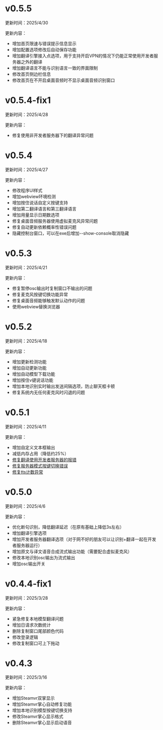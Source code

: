 # v0.5.5

更新时间：2025/4/30

更新内容：

- 增加首页限速与错误提示信息显示
- 增加配置选项修改后自动保存功能
- 增加翻译引擎接入点选项，用于支持开启VPN的情况下仍能正常使用开发者服务器之外的翻译
- 增加翻译语言不能与识别语言一致的界面限制
- 修改首页侧边栏信息
- 修改首页在不开启桌面音频时不显示桌面音频识别窗口




# v0.5.4-fix1

更新时间：2025/4/28

更新内容：

- 修复使用非开发者服务器下的翻译异常问题



# v0.5.4

更新时间：2025/4/27

更新内容：

- 修改程序UI样式
- 增加webview环境检测
- 增加按住说话自定义按键支持
- 增加第二翻译语言和第三翻译语言
- 增加用量显示日期数选项
- 修复桌面音频服务器使用虚拟麦克风异常问题
- 修复自动更新依赖概率性错误问题
- 隐藏控制台窗口，可以在exe后增加--show-console取消隐藏



# v0.5.3

更新时间：2025/4/21

更新内容：

- 修复暂停osc输出时复制窗口不输出的问题
- 修复麦克风按键切换功能异常
- 修复桌面音频能够触发默认动作的问题
- 使用webview替换浏览器



# v0.5.2

更新时间：2025/4/18

更新内容：

- 增加更新检测功能
- 增加自动更新功能
- 增加自动模型下载功能
- 增加按住v键说话功能
- 增加本地识别实时输出发送间隔选项，防止聊天框卡顿
- 修复系统内无任何麦克风时闪退的问题



# v0.5.1

更新时间：2025/4/11

更新内容：

- 增加自定义文本框输出
- 减低内存占用（降低约25%）
- [修复翻译使用开发者服务器的报错](https://github.com/VoiceLinkVR/VRCLS/commit/1a8b1fbf7525f2018866adac05e55e1e682588f3)
- [修复服务器模式按键切换错误](https://github.com/VoiceLinkVR/VRCLS/commit/21e0f2300a4f4194c1e8de3d8e72c82633e1dee7)
- [修复tts计数异常](https://github.com/VoiceLinkVR/VRCLS/commit/975f6553385376818bff9407e1cd2abbaa5f6549)



# v0.5.0

更新时间：2025/4/6

更新内容：

- 优化断句识别，降低翻译延迟（在原有基础上降低3s左右）
- 增加翻译引擎选项
- 增加开发者服务器翻译选项（对于网不好的朋友可以让识别+翻译一起在开发者服务器运行）
- 增加原文与译文语音合成流式输出功能（需要配合虚拟麦克风）
- 修改本地识别osc输出为流式输出
- 增加osc输出开关



# v0.4.4-fix1

更新时间：2025/3/28

更新内容：

- 紧急修复本地模型翻译问题
- 增加日请求次数统计
- 删除复制窗口尾部颜色代码
- 修改登录逻辑
- 修改复制窗口可上下拖动



# v0.4.3

更新时间：2025/3/16

更新内容：

- 增加Steamvr双掌显示
- 增加Steamvr掌心自动修复功能
- 增加本地识别模型按键切换支持
- 修改Steamvr掌心显示格式
- 删除Steamvr掌心显示启动语音

